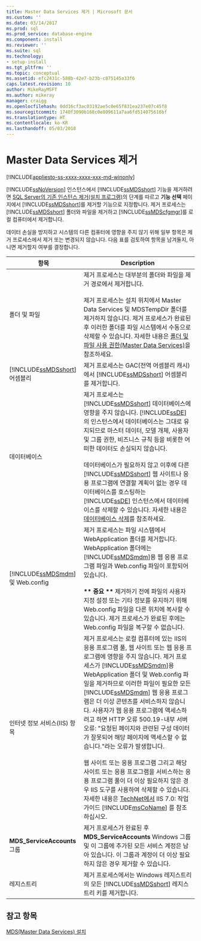 ```yaml
---
title: Master Data Services 제거 | Microsoft 문서
ms.custom: ''
ms.date: 03/14/2017
ms.prod: sql
ms.prod_service: database-engine
ms.component: install
ms.reviewer: ''
ms.suite: sql
ms.technology:
- setup-install
ms.tgt_pltfrm: ''
ms.topic: conceptual
ms.assetid: efc2431c-588b-42e7-b23b-c875145a33f6
caps.latest.revision: 10
author: MikeRayMSFT
ms.author: mikeray
manager: craigg
ms.openlocfilehash: 0dd16cf3ac03192ae5c0e65f831ea237e07c45f8
ms.sourcegitcommit: 1740f3090b168c0e809611a7aa6fd514075616bf
ms.translationtype: HT
ms.contentlocale: ko-KR
ms.lasthandoff: 05/03/2018
---
```

# <a name="uninstall-and-remove-master-data-services"></a>Master Data Services 제거
[!INCLUDE[appliesto-ss-xxxx-xxxx-xxx-md-winonly](../../includes/appliesto-ss-xxxx-xxxx-xxx-md-winonly.md)]

  [!INCLUDE[ssNoVersion](../../includes/ssnoversion-md.md)] 인스턴스에서 [!INCLUDE[ssMDSshort](../../includes/ssmdsshort-md.md)] 기능을 제거하려면 [SQL Server의 기존 인스턴스 제거&#40;설치 프로그램&#41;](../../sql-server/install/uninstall-an-existing-instance-of-sql-server-setup.md)의 단계를 따르고 **기능 선택** 페이지에서 [!INCLUDE[ssMDSshort](../../includes/ssmdsshort-md.md)]를 제거할 기능으로 지정합니다. 제거 프로세스는 [!INCLUDE[ssMDSshort](../../includes/ssmdsshort-md.md)] 폴더와 파일을 제거하고 [!INCLUDE[ssMDScfgmgr](../../includes/ssmdscfgmgr-md.md)]를 로컬 컴퓨터에서 제거합니다.  
  
 데이터 손실을 방지하고 시스템의 다른 컴퓨터에 영향을 주지 않기 위해 일부 항목은 제거 프로세스에서 제거 또는 변경되지 않습니다. 다음 표를 검토하여 항목을 남겨둘지, 아니면 제거할지 여부를 결정합니다.  
  
|항목|Description|  
|----------|-----------------|  
|폴더 및 파일|제거 프로세스는 대부분의 폴더와 파일을 제거 경로에서 제거합니다.<br /><br /> 제거 프로세스는 설치 위치에서 Master Data Services 및 MDSTempDir 폴더를 제거하지 않습니다. 제거 프로세스가 완료된 후 이러한 폴더를 파일 시스템에서 수동으로 삭제할 수 있습니다. 자세한 내용은 [폴더 및 파일 사용 권한&#40;Master Data Services&#41;](../../master-data-services/folder-and-file-permissions-master-data-services.md)을 참조하세요.|  
|[!INCLUDE[ssMDSshort](../../includes/ssmdsshort-md.md)] 어셈블리|제거 프로세스는 GAC(전역 어셈블리 캐시)에서 [!INCLUDE[ssMDSshort](../../includes/ssmdsshort-md.md)] 어셈블리를 제거합니다.|  
|데이터베이스|제거 프로세스는 [!INCLUDE[ssMDSshort](../../includes/ssmdsshort-md.md)] 데이터베이스에 영향을 주지 않습니다. [!INCLUDE[ssDE](../../includes/ssde-md.md)] 의 인스턴스에서 데이터베이스는 그대로 유지되므로 마스터 데이터, 모델 개체, 사용자 및 그룹 권한, 비즈니스 규칙 등을 비롯한 어떠한 데이터도 손실되지 않습니다.<br /><br /> 데이터베이스가 필요하지 않고 이후에 다른 [!INCLUDE[ssMDSshort](../../includes/ssmdsshort-md.md)] 웹 사이트나 응용 프로그램에 연결할 계획이 없는 경우 데이터베이스를 호스팅하는 [!INCLUDE[ssDE](../../includes/ssde-md.md)] 인스턴스에서 데이터베이스를 삭제할 수 있습니다. 자세한 내용은 [데이터베이스 삭제](../../relational-databases/databases/delete-a-database.md)를 참조하세요.|  
|[!INCLUDE[ssMDSmdm](../../includes/ssmdsmdm-md.md)] 및 Web.config|제거 프로세스는 파일 시스템에서 WebApplication 폴더를 제거합니다. WebApplication 폴더에는 [!INCLUDE[ssMDSmdm](../../includes/ssmdsmdm-md.md)]용 웹 응용 프로그램 파일과 Web.config 파일이 포함되어 있습니다.<br /><br /> **\*\* 중요 \*\*** 제거하기 전에 파일의 사용자 지정 설정 또는 기타 정보를 유지하기 위해 Web.config 파일을 다른 위치에 복사할 수 있습니다. 제거 프로세스가 완료된 후에는 Web.config 파일을 복구할 수 없습니다.|  
|인터넷 정보 서비스(IIS) 항목|제거 프로세스는 로컬 컴퓨터에 있는 IIS의 응용 프로그램 풀, 웹 사이트 또는 웹 응용 프로그램에 영향을 주지 않습니다. 제거 프로세스가 [!INCLUDE[ssMDSmdm](../../includes/ssmdsmdm-md.md)]용 WebApplication 폴더 및 Web.config 파일을 제거하므로 이러한 파일이 필요한 모든 [!INCLUDE[ssMDSmdm](../../includes/ssmdsmdm-md.md)] 웹 응용 프로그램은 더 이상 콘텐츠를 서비스하지 않습니다. 사용자가 웹 응용 프로그램에 액세스하려고 하면 HTTP 오류 500.19-내부 서버 오류: "요청된 페이지와 관련된 구성 데이터가 잘못되어 해당 페이지에 액세스할 수 없습니다."라는 오류가 발생합니다.<br /><br /> 웹 사이트 또는 응용 프로그램 그리고 해당 사이트 또는 응용 프로그램을 서비스하는 응용 프로그램 풀이 더 이상 필요하지 않은 경우 IIS 도구를 사용하여 삭제할 수 있습니다. 자세한 내용은 [TechNet에서](http://go.microsoft.com/fwlink/?LinkId=184885) IIS 7.0: 작업 가이드 [!INCLUDE[msCoName](../../includes/msconame-md.md)] 를 참조하십시오.|  
|**MDS_ServiceAccounts** 그룹|제거 프로세스가 완료된 후 **MDS_ServiceAccounts** Windows 그룹 및 이 그룹에 추가된 모든 서비스 계정은 남아 있습니다. 이 그룹과 계정이 더 이상 필요하지 않은 경우 제거할 수 있습니다.|  
|레지스트리|제거 프로세스에서는 Windows 레지스트리의 모든 [!INCLUDE[ssMDSshort](../../includes/ssmdsshort-md.md)] 레지스트리 키를 제거합니다.|  
  
## <a name="see-also"></a>참고 항목  
 [MDS(Master Data Services) 설치](../../master-data-services/install-windows/install-master-data-services.md)  
  
  
